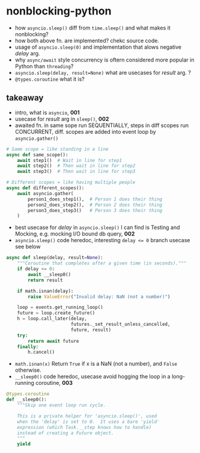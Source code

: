 # nonblocking-python

- how `asyncio.sleep()` diff from `time.sleep()` and what makes it nonblocking?
- how both above fn. are implemented? chekc source code.
- usage of `asyncio.sleep(0)` and implementation that alows negative _delay_ arg.
- why `async/await` style concurrency is oftern considered more popular in Python than `threading`?
- `asyncio.sleep(delay, result=None)` what are usecases for _result_ arg. ?
- `@types.coroutine` what it is?



## takeaway
- intro, what is `asyncio`, **001**
- usecase for _result_ arg in `sleep()`, **002**
- awaited fn. in same sope run SEQUENTIALLY, steps in diff scopes run CONCURRENT, diff. scopes are added into event loop by `asyncio.gather()` 
```python
# Same scope = like standing in a line
async def same_scope():
    await step1()  # Wait in line for step1
    await step2()  # Then wait in line for step2  
    await step3()  # Then wait in line for step3

# Different scopes = like having multiple people
async def different_scopes():
    await asyncio.gather(
        person1_does_step1(),  # Person 1 does their thing
        person2_does_step2(),  # Person 2 does their thing  
        person3_does_step3()   # Person 3 does their thing
    )
```
- best usecase for _delay_ in `asyncio.sleep()` I can find is Testing and Mocking, e.g. mocking I/O bound db query, **002**
- `asyncio.sleep()` code heredoc, interesting `delay <= 0` branch usecase see below
```python
async def sleep(delay, result=None):
    """Coroutine that completes after a given time (in seconds)."""
    if delay <= 0:
        await __sleep0()
        return result

    if math.isnan(delay):
        raise ValueError("Invalid delay: NaN (not a number)")

    loop = events.get_running_loop()
    future = loop.create_future()
    h = loop.call_later(delay,
                        futures._set_result_unless_cancelled,
                        future, result)
    try:
        return await future
    finally:
        h.cancel()
```
- `math.isnan(x)` Return `True` if x is a NaN (not a number), and `False` otherwise.
- `__sleep0()` code heredoc, usecase avoid hogging the loop in a long-running coroutine, **003**
```python
@types.coroutine
def __sleep0():
    """Skip one event loop run cycle.

    This is a private helper for 'asyncio.sleep()', used
    when the 'delay' is set to 0.  It uses a bare 'yield'
    expression (which Task.__step knows how to handle)
    instead of creating a Future object.
    """
    yield
```